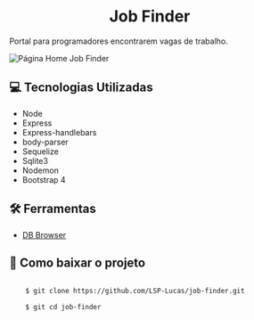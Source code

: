 <h1 align="center">Job Finder</h1>

Portal para programadores encontrarem vagas de trabalho.

<img src="https://ik.imagekit.io/mqh5rdpeme/img-home-job_finder_ps80B4X54.png" alt="Página Home Job Finder">

## 💻 Tecnologias Utilizadas
- Node
- Express
- Express-handlebars
- body-parser
- Sequelize
- Sqlite3
- Nodemon
- Bootstrap 4

## 🛠 Ferramentas
- [DB Browser](https://sqlitebrowser.org/dl/ "- DB Browser")

## 📂 Como baixar o projeto

```bash

    $ git clone https://github.com/LSP-Lucas/job-finder.git

    $ git cd job-finder

```
